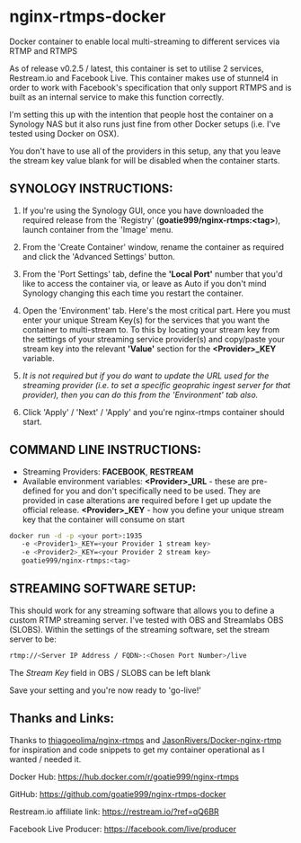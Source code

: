 # nginx-rtmps-docker

Docker container to enable local multi-streaming to different services via RTMP and RTMPS

As of release v0.2.5 / latest, this container is set to utilise 2 services, Restream.io and Facebook Live.  This container makes use of stunnel4 in order to work with Facebook's specification that only support RTMPS and is built as an internal service to make this function correctly.

I'm setting this up with the intention that people host the container on a Synology NAS but it also runs just fine from other Docker setups (i.e. I've tested using Docker on OSX).

You don't have to use all of the providers in this setup, any that you leave the stream key value blank for will be disabled when the container starts.



 ## SYNOLOGY INSTRUCTIONS:

1. If you're using the Synology GUI, once you have downloaded the required release from the 'Registry' (**goatie999/nginx-rtmps:\<tag\>**), launch container from the 'Image' menu.

2. From the 'Create Container' window, rename the container as required and click the 'Advanced Settings' button.

3. From the 'Port Settings' tab, define the **'Local Port'** number that you'd like to access the container via, or leave as Auto if you don't mind Synology changing this each time you restart the container.

4. Open the 'Environment' tab.  Here's the most critical part.  Here you must enter your unique Stream Key(s) for the services that you want the container to multi-stream to.  To this by locating your stream key from the settings of your streaming service provider(s) and copy/paste your stream key into the relevant **'Value'** section for the **\<Provider\>\_KEY** variable.

5. _It is not required but if you do want to update the URL used for the streaming provider (i.e. to set a specific geoprahic ingest server for that provider), then you can do this from the 'Environment' tab also._

6. Click 'Apply' / 'Next' / 'Apply' and you're nginx-rtmps container should start.



## COMMAND LINE INSTRUCTIONS:

* Streaming Providers: **FACEBOOK**, **RESTREAM**
* Available environment variables:
    **\<Provider\>\_URL** - these are pre-defined for you and don't specifically need to be used.  They are provided in case alterations are required before I get up update the official release.
    **\<Provider\>\_KEY** - how you define your unique stream key that the container will consume on start
```bash
docker run -d -p <your port>:1935 
   -e <Provider1>_KEY=<your Provider 1 stream key> 
   -e <Provider2>_KEY=<your Provider 2 stream key> 
   goatie999/nginx-rtmps:<tag>
```


## STREAMING SOFTWARE SETUP:

This should work for any streaming software that allows you to define a custom RTMP streaming server.  I've tested with OBS and Streamlabs OBS (SLOBS).  Within the settings of the streaming software, set the stream server to be:
```bash
rtmp://<Server IP Address / FQDN>:<Chosen Port Number>/live
```
The _Stream Key_ field in OBS / SLOBS can be left blank

Save your setting and you're now ready to 'go-live!'




## Thanks and Links:

Thanks to [thiagoeolima/nginx-rtmps](https://github.com/thiagoeolima/nginx-rtmps) and [JasonRivers/Docker-nginx-rtmp](https://github.com/JasonRivers/Docker-nginx-rtmp) for inspiration and code snippets to get my container operational as I wanted / needed it.

Docker Hub: https://hub.docker.com/r/goatie999/nginx-rtmps

GitHub: https://github.com/goatie999/nginx-rtmps-docker


Restream.io affiliate link: https://restream.io/?ref=qQ6BR

Facebook Live Producer: https://facebook.com/live/producer
